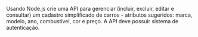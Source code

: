 Usando Node.js crie uma API para gerenciar (incluir, excluir, editar e consultar)
um cadastro simplificado de carros - 
atributos sugeridos: marca, modelo, ano, combustível, cor e preço.
A API deve possuir sistema de autenticação.